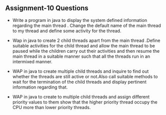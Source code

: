 ## Assignment-10 Questions

- Write a program in java to display the system defined information regarding the main thread . Change the default name of the main thread to my thread and define some activity for the thread.

- Wap in java to create 2 child threads apart from the main thread .Define suitable activities for the child thread and allow the main thread to be paused while the children carry out their activities and then resume the main thread in a suitable manner such that all the threads run in an intermixed manner.

- WAP in java to create multiple child threads and inquire to find out whether the threads are still active or not.Also call suitable methods to wait for the termination of the child threads and display pertinent information regarding that.

- WAP in java to create to multiple child threads and assign different priority values to them show that 
the higher priority thread occupy the CPU more than lower priority threads.

